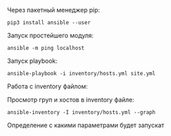 Через пакетный менеджер pip:

`pip3 install ansible --user`

Запуск простейшего модуля:

`ansible -m ping localhost`

Запуск playbook:

`ansible-playbook -i inventory/hosts.yml site.yml`

Работа с inventory файлом:

Просмотр груп и хостов в inventory файле:

`ansible-inventory -I inventory/hosts.yml --graph`

Определение с какими параметрами будет запускат





